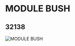 # MODULE BUSH
## 32138
![MODULE BUSH](https://lc-www-live-s.legocdn.com/media/bricks/5/2/4118979.jpg)